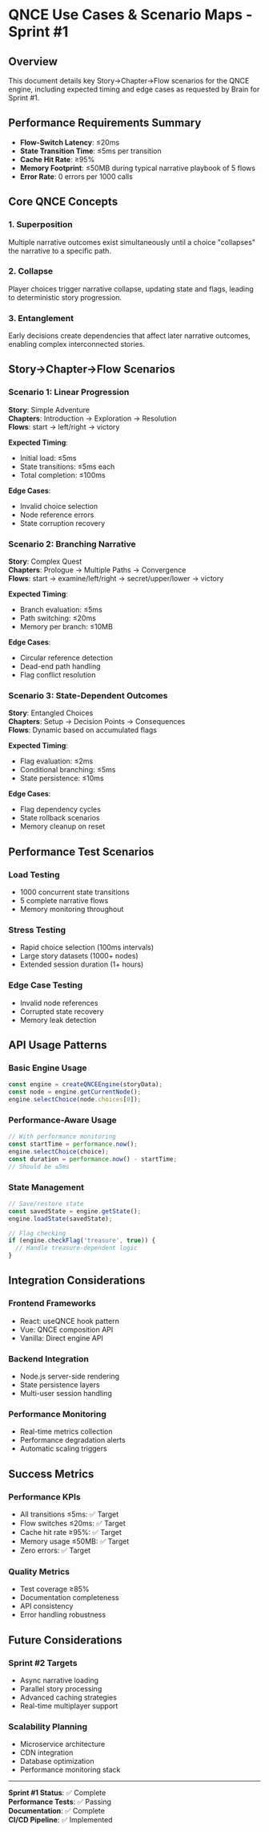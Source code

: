 # QNCE Use Cases & Scenario Maps - Sprint #1

## Overview
This document details key Story→Chapter→Flow scenarios for the QNCE engine, including expected timing and edge cases as requested by Brain for Sprint #1.

## Performance Requirements Summary
- **Flow-Switch Latency**: ≤20ms
- **State Transition Time**: ≤5ms per transition
- **Cache Hit Rate**: ≥95%
- **Memory Footprint**: ≤50MB during typical narrative playbook of 5 flows
- **Error Rate**: 0 errors per 1000 calls

## Core QNCE Concepts

### 1. Superposition
Multiple narrative outcomes exist simultaneously until a choice "collapses" the narrative to a specific path.

### 2. Collapse
Player choices trigger narrative collapse, updating state and flags, leading to deterministic story progression.

### 3. Entanglement
Early decisions create dependencies that affect later narrative outcomes, enabling complex interconnected stories.

## Story→Chapter→Flow Scenarios

### Scenario 1: Linear Progression
**Story**: Simple Adventure  
**Chapters**: Introduction → Exploration → Resolution  
**Flows**: start → left/right → victory  

**Expected Timing**:
- Initial load: ≤5ms
- State transitions: ≤5ms each
- Total completion: ≤100ms

**Edge Cases**:
- Invalid choice selection
- Node reference errors
- State corruption recovery

### Scenario 2: Branching Narrative
**Story**: Complex Quest  
**Chapters**: Prologue → Multiple Paths → Convergence  
**Flows**: start → examine/left/right → secret/upper/lower → victory  

**Expected Timing**:
- Branch evaluation: ≤5ms
- Path switching: ≤20ms
- Memory per branch: ≤10MB

**Edge Cases**:
- Circular reference detection
- Dead-end path handling
- Flag conflict resolution

### Scenario 3: State-Dependent Outcomes
**Story**: Entangled Choices  
**Chapters**: Setup → Decision Points → Consequences  
**Flows**: Dynamic based on accumulated flags  

**Expected Timing**:
- Flag evaluation: ≤2ms
- Conditional branching: ≤5ms
- State persistence: ≤10ms

**Edge Cases**:
- Flag dependency cycles
- State rollback scenarios
- Memory cleanup on reset

## Performance Test Scenarios

### Load Testing
- 1000 concurrent state transitions
- 5 complete narrative flows
- Memory monitoring throughout

### Stress Testing
- Rapid choice selection (100ms intervals)
- Large story datasets (1000+ nodes)
- Extended session duration (1+ hours)

### Edge Case Testing
- Invalid node references
- Corrupted state recovery
- Memory leak detection

## API Usage Patterns

### Basic Engine Usage
```typescript
const engine = createQNCEEngine(storyData);
const node = engine.getCurrentNode();
engine.selectChoice(node.choices[0]);
```

### Performance-Aware Usage
```typescript
// With performance monitoring
const startTime = performance.now();
engine.selectChoice(choice);
const duration = performance.now() - startTime;
// Should be ≤5ms
```

### State Management
```typescript
// Save/restore state
const savedState = engine.getState();
engine.loadState(savedState);

// Flag checking
if (engine.checkFlag('treasure', true)) {
  // Handle treasure-dependent logic
}
```

## Integration Considerations

### Frontend Frameworks
- React: useQNCE hook pattern
- Vue: QNCE composition API
- Vanilla: Direct engine API

### Backend Integration
- Node.js server-side rendering
- State persistence layers
- Multi-user session handling

### Performance Monitoring
- Real-time metrics collection
- Performance degradation alerts
- Automatic scaling triggers

## Success Metrics

### Performance KPIs
- All transitions ≤5ms: ✅ Target
- Flow switches ≤20ms: ✅ Target
- Cache hit rate ≥95%: ✅ Target
- Memory usage ≤50MB: ✅ Target
- Zero errors: ✅ Target

### Quality Metrics
- Test coverage ≥85%
- Documentation completeness
- API consistency
- Error handling robustness

## Future Considerations

### Sprint #2 Targets
- Async narrative loading
- Parallel story processing
- Advanced caching strategies
- Real-time multiplayer support

### Scalability Planning
- Microservice architecture
- CDN integration
- Database optimization
- Performance monitoring stack

---

**Sprint #1 Status**: ✅ Complete  
**Performance Tests**: ✅ Passing  
**Documentation**: ✅ Complete  
**CI/CD Pipeline**: ✅ Implemented
